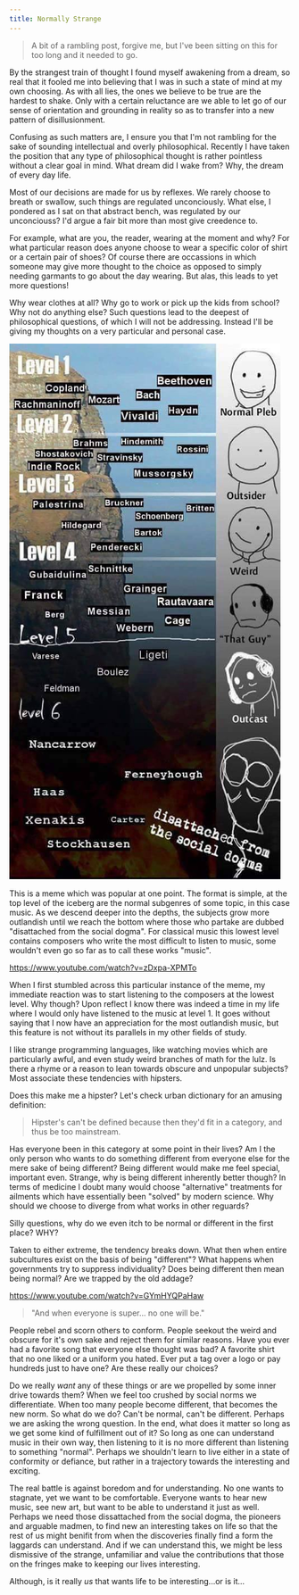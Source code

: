 ```yaml
---
title: Normally Strange
---
```


> A bit of a rambling post, forgive me, but I've been sitting on this for too long and it needed to go.

By the strangest train of thought I found myself awakening from a dream, so real that it fooled me into believing that I was in such a state of mind at my own choosing. As with all lies, the ones we believe to be true are the hardest to shake. Only with a certain reluctance are we able to let go of our sense of orientation and grounding in reality so as to transfer into a new pattern of disillusionment.

Confusing as such matters are, I ensure you that I'm not rambling for the sake of sounding intellectual and overly philosophical. Recently I have taken the position that any type of philosophical thought is rather pointless without a clear goal in mind. What dream did I wake from? Why, the dream of every day life.

Most of our decisions are made for us by reflexes. We rarely choose to breath or swallow, such things are regulated unconciously. What else, I pondered as I sat on that abstract bench, was regulated by our unconciouss? I'd argue a fair bit more than most give creedence to.

For example, what are you, the reader, wearing at the moment and why? For what particular reason does anyone choose to wear a specific color of shirt or a certain pair of shoes? Of course there are occassions in which someone may give more thought to the choice as opposed to simply needing garmants to go about the day wearing. But alas, this leads to yet more questions!

Why wear clothes at all? Why go to work or pick up the kids from school? Why not do anything else? Such questions lead to the deepest of philosophical questions, of which I will not be addressing. Instead I'll be giving my thoughts on a very particular and personal case.

![Musical Iceberg Meme](../images/music-iceberg.jpg)

This is a meme which was popular at one point. The format is simple, at the top level of the iceberg are the normal subgenres of some topic, in this case music. As we descend deeper into the depths, the subjects grow more outlandish until we reach the bottom where those who partake are dubbed "disattached from the social dogma". For classical music this lowest level contains composers who write the most difficult to listen to music, some wouldn't even go so far as to call these works "music".

https://www.youtube.com/watch?v=zDxpa-XPMTo

When I first stumbled across this particular instance of the meme, my immediate reaction was to start listening to the composers at the lowest level. Why though? Upon reflect I know there was indeed a time in my life where I would only have listened to the music at level 1. It goes without saying that I now have an appreciation for the most outlandish music, but this feature is not without its parallels in my other fields of study.

I like strange programming languages, like watching movies which are particularly awful, and even study weird branches of math for the lulz. Is there a rhyme or a reason to lean towards obscure and unpopular subjects? Most associate these tendencies with hipsters.

Does this make me a hipster? Let's check urban dictionary for an amusing definition:

> Hipster's can't be defined because then they'd fit in a category, and thus be too mainstream.

Has everyone been in this category at some point in their lives? Am I the only person who wants to do something different from everyone else for the mere sake of being different? Being different would make me feel special, important even. Strange, why is being different inherently better though? In terms of medicine I doubt many would choose "alternative" treatments for ailments which have essentially been "solved" by modern science. Why should we choose to diverge from what works in other reguards?

Silly questions, why do we even itch to be normal or different in the first place? WHY?

Taken to either extreme, the tendency breaks down. What then when entire subcultures exist on the basis of being "different"? What happens when governments try to suppress individuality? Does being different then mean being normal? Are we trapped by the old addage?

https://www.youtube.com/watch?v=GYmHYQPaHaw

> "And when everyone is super... no one will be."

People rebel and scorn others to conform. People seekout the weird and obscure for it's own sake and reject them for similar reasons. Have you ever had a favorite song that everyone else thought was bad? A favorite shirt that no one liked or a uniform you hated. Ever put a tag over a logo or pay hundreds just to have one? Are these really our choices?

Do we really *want* any of these things or are we propelled by some inner drive towards them? When we feel too crushed by social norms we differentiate. When too many people become different, that becomes the new norm. So what do we do? Can't be normal, can't be different. Perhaps we are asking the wrong question. In the end, what does it matter so long as we get some kind of fulfillment out of it? So long as one can understand music in their own way, then listening to it is no more different than listening to something "normal". Perhaps we shouldn't learn to live either in a state of conformity or defiance, but rather in a trajectory towards the interesting and exciting. 

The real battle is against boredom and for understanding. No one wants to stagnate, yet we want to be comfortable. Everyone wants to hear new music, see new art, but want to be able to understand it just as well. Perhaps we need those dissattached from the social dogma, the pioneers and arguable madmen, to find new an interesting takes on life so that the rest of us might benifit from when the discoveries finally find a form the laggards can understand. And if we can understand this, we might be less dismissive of the strange, unfamiliar and value the contributions that those on the fringes make to keeping our lives interesting.

Although, is it really *us* that wants life to be interesting...or is it...
